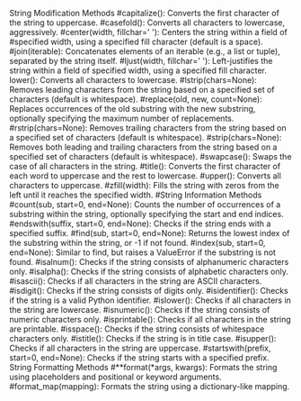 String Modification Methods
#capitalize(): Converts the first character of the string to uppercase.
#casefold(): Converts all characters to lowercase, aggressively.
#center(width, fillchar=' '): Centers the string within a field of #specified width, using a specified fill character (default is a space).
#join(iterable): Concatenates elements of an iterable (e.g., a list or tuple), separated by the string itself.
#ljust(width, fillchar=' '): Left-justifies the string within a field of specified width, using a specified fill character.
lower(): Converts all characters to lowercase.
#lstrip(chars=None): Removes leading characters from the string based on a specified set of characters (default is whitespace).
#replace(old, new, count=None): Replaces occurrences of the old substring with the new substring, optionally specifying the maximum number of replacements.
#rstrip(chars=None): Removes trailing characters from the string based on a specified set of characters (default is whitespace).
#strip(chars=None): Removes both leading and trailing characters from the string based on a specified set of characters (default is whitespace).
#swapcase(): Swaps the case of all characters in the string.
#title(): Converts the first character of each word to uppercase and the rest to lowercase.
#upper(): Converts all characters to uppercase.
#zfill(width): Fills the string with zeros from the left until it reaches the specified width.
#String Information Methods
#count(sub, start=0, end=None): Counts the number of occurrences of a substring within the string, optionally specifying the start and end indices.
#endswith(suffix, start=0, end=None): Checks if the string ends with a specified suffix.
#find(sub, start=0, end=None): Returns the lowest index of the substring within the string, or -1 if not found.
#index(sub, start=0, end=None): Similar to find, but raises a ValueError if the substring is not found.
#isalnum(): Checks if the string consists of alphanumeric characters only.
#isalpha(): Checks if the string consists of alphabetic characters only.
#isascii(): Checks if all characters in the string are ASCII characters.
#isdigit(): Checks if the string consists of digits only.
#isidentifier(): Checks if the string is a valid Python identifier.
#islower(): Checks if all characters in the string are lowercase.
#isnumeric(): Checks if the string consists of numeric characters only.
#isprintable(): Checks if all characters in the string are printable.
#isspace(): Checks if the string consists of whitespace characters only.
#istitle(): Checks if the string is in title case.
#isupper(): Checks if all characters in the string are uppercase.
#startswith(prefix, start=0, end=None): Checks if the string starts with a specified prefix.
String Formatting Methods
#**format(*args, kwargs): Formats the string using placeholders and positional or keyword arguments.
#format_map(mapping): Formats the string using a dictionary-like mapping.